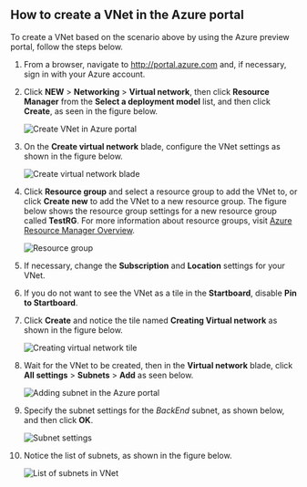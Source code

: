 ## How to create a VNet in the Azure portal
To create a VNet based on the scenario above by using the Azure preview portal, follow the steps below.

1. From a browser, navigate to http://portal.azure.com and, if necessary, sign in with your Azure account.
2. Click **NEW** > **Networking** > **Virtual network**, then click **Resource Manager** from the **Select a deployment model** list, and then click **Create**, as seen in the figure below.
   
    ![Create VNet in Azure portal](./media/virtual-networks-create-vnet-arm-pportal-include/vnet-create-arm-pportal-figure1.gif)
3. On the **Create virtual network** blade, configure the VNet settings as shown in the figure below.
   
    ![Create virtual network blade](./media/virtual-networks-create-vnet-arm-pportal-include/vnet-create-arm-pportal-figure2.png)
4. Click **Resource group** and select a resource group to add the VNet to, or click **Create new** to add the VNet to a new resource group. The figure below shows the resource group settings for a new resource group called **TestRG**. For more information about resource groups, visit [Azure Resource Manager Overview](../articles/resource-group-overview.md#resource-groups).
   
    ![Resource group](./media/virtual-networks-create-vnet-arm-pportal-include/vnet-create-arm-pportal-figure3.png)
5. If necessary, change the **Subscription** and **Location** settings for your VNet. 
6. If you do not want to see the VNet as a tile in the **Startboard**, disable **Pin to Startboard**. 
7. Click **Create** and notice the tile named **Creating Virtual network** as shown in the figure below.
   
    ![Creating virtual network tile](./media/virtual-networks-create-vnet-arm-pportal-include/vnet-create-arm-pportal-figure4.png)
8. Wait for the VNet to be created, then in the **Virtual network** blade, click **All settings** > **Subnets** > **Add** as seen below.
   
    ![Adding subnet in the Azure portal](./media/virtual-networks-create-vnet-arm-pportal-include/vnet-create-arm-pportal-figure5.gif)
9. Specify the subnet settings for the *BackEnd* subnet, as shown below, and then click **OK**. 
   
    ![Subnet settings](./media/virtual-networks-create-vnet-arm-pportal-include/vnet-create-arm-pportal-figure6.png)
10. Notice the list of subnets, as shown in the figure below.
    
    ![List of subnets in VNet](./media/virtual-networks-create-vnet-arm-pportal-include/vnet-create-arm-pportal-figure7.png)

